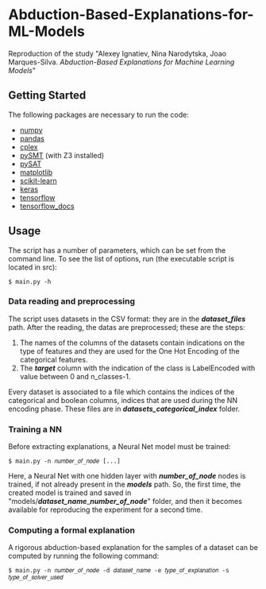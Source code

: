 # Abduction-Based-Explanations-for-ML-Models

Reproduction of the study "Alexey Ignatiev, Nina Narodytska, Joao Marques-Silva. *Abduction-Based Explanations for Machine Learning Models*"

## Getting Started

The following packages are necessary to run the code:

* [numpy](http://www.numpy.org/)
* [pandas](https://pandas.pydata.org/)
* [cplex](https://pypi.org/project/cplex/)
* [pySMT](https://github.com/pysmt/pysmt) (with Z3 installed)
* [pySAT](https://github.com/pysathq/pysat)
* [matplotlib](https://matplotlib.org/)
* [scikit-learn](https://scikit-learn.org/stable/)
* [keras](https://pypi.org/project/keras/)
* [tensorflow](https://www.tensorflow.org/)
* [tensorflow_docs](https://github.com/tensorflow/docs)

## Usage
The script has a number of parameters, which can be set from the command line. To see the list of options, run (the executable script is located in src):
```
$ main.py -h
```

### Data reading and preprocessing

The script uses datasets in the CSV format: they are in the ***dataset_files*** path.
After the reading, the datas are preprocessed; these are the steps:

1. The names of the columns of the datasets contain indications on the type of features and they are used for the One Hot Encoding of the categorical features.
2. The ***target*** column with the indication of the class is LabelEncoded with value between 0 and n_classes-1.

Every dataset is associated to a file which contains the indices of the categorical and boolean columns, indices that are used during the NN encoding phase.
These files are in ***datasets_categorical_index*** folder.

### Training a NN
Before extracting explanations, a Neural Net model must be trained:
```
$ main.py -n 𝑛𝑢𝑚𝑏𝑒𝑟_𝑜𝑓_𝑛𝑜𝑑𝑒 [...]
```
Here, a Neural Net with one hidden layer with ***number_of_node*** nodes is trained, if not already present in the ***models*** path. So, the first time, the created model is trained and saved in "models/***dataset_name***_***number_of_node***" folder, and then it becomes available for reproducing the experiment for a second time.

### Computing a formal explanation
A rigorous abduction-based explanation for the samples of a dataset can be computed by running the following command:
```
$ main.py -n 𝑛𝑢𝑚𝑏𝑒𝑟_𝑜𝑓_𝑛𝑜𝑑𝑒 -d 𝑑𝑎𝑡𝑎𝑠𝑒𝑡_𝑛𝑎𝑚𝑒 -e 𝑡𝑦𝑝𝑒_𝑜𝑓_𝑒𝑥𝑝𝑙𝑎𝑛𝑎𝑡𝑖𝑜𝑛 -s 𝑡𝑦𝑝𝑒_𝑜𝑓_𝑠𝑜𝑙𝑣𝑒𝑟_𝑢𝑠𝑒𝑑
```


